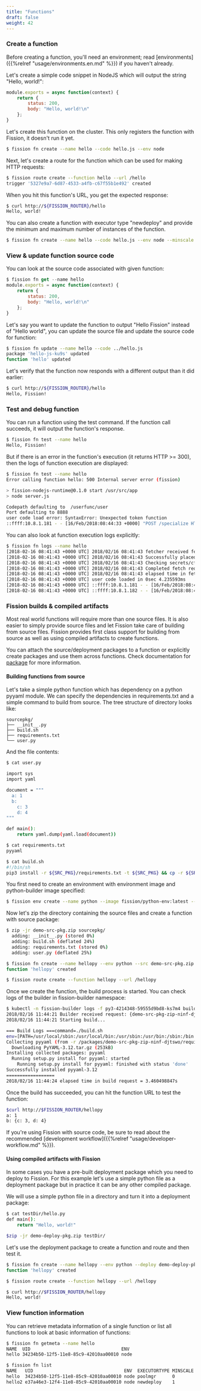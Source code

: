 ```yaml
---
title: "Functions"
draft: false
weight: 42
---
```


### Create a function

Before creating a function, you'll need an environment; read
[environments]({{%relref "usage/environments.en.md" %}}) if you
haven't already.

Let's create a simple code snippet in NodeJS which will output the
string "Hello, world!":

```js
module.exports = async function(context) {
    return {
        status: 200,
        body: "Hello, world!\n"
    };
}
```

Let's create this function on the cluster.  This only registers the
function with Fission, it doesn't run it yet.

```bash
$ fission fn create --name hello --code hello.js --env node
```

Next, let's create a route for the function which can be used for making HTTP requests:

```bash
$ fission route create --function hello --url /hello
trigger '5327e9a7-6d87-4533-a4fb-c67f55b1e492' created
```

When you hit this function's URL, you get the expected response:

```bash
$ curl http://${FISSION_ROUTER}/hello
Hello, world!
```

You can also create a function with executor type "newdeploy" and
provide the minimum and maximum number of instances of the function.

```bash
$ fission fn create --name hello --code hello.js --env node --minscale 1 --maxscale 5  --executortype newdeploy
```

### View & update function source code

You can look at the source code associated with given function:

```js
$ fission fn get --name hello
module.exports = async function(context) {
    return {
        status: 200,
        body: "Hello, world!\n"
    };
}
```

Let's say you want to update the function to output "Hello Fission" instead of "Hello world", you can update the source file and update the source code for function:

```bash
$ fission fn update --name hello --code ../hello.js 
package 'hello-js-ku9s' updated
function 'hello' updated
```

Let's verify that the function now responds with a different output
than it did earlier:

```bash
$ curl http://${FISSION_ROUTER}/hello
Hello, Fission!
```

### Test and debug function

You can run a function using the test command. If the function call succeeds, it will output the function's response. 
```bash
$ fission fn test --name hello
Hello, Fission!
```

But if there is an error in the function's execution (it returns HTTP >= 300), then the logs of function execution are displayed:
```bash
$ fission fn test --name hello
Error calling function hello: 500 Internal server error (fission)

> fission-nodejs-runtime@0.1.0 start /usr/src/app
> node server.js

Codepath defaulting to  /userfunc/user
Port defaulting to 8888
user code load error: SyntaxError: Unexpected token function
::ffff:10.8.1.181 - - [16/Feb/2018:08:44:33 +0000] "POST /specialize HTTP/1.1" 500 2 "-" "Go-http-client/1.1"

```

You can also look at function execution logs explicitly:
```bash
$ fission fn logs --name hello
[2018-02-16 08:41:43 +0000 UTC] 2018/02/16 08:41:43 fetcher received fetch request and started downloading: {1 {hello-js-rqew  default    0 0001-01-01 00:00:00 +0000 UTC <nil> <nil> map[] map[] [] nil [] }   user [] []}
[2018-02-16 08:41:43 +0000 UTC] 2018/02/16 08:41:43 Successfully placed at /userfunc/user
[2018-02-16 08:41:43 +0000 UTC] 2018/02/16 08:41:43 Checking secrets/cfgmaps
[2018-02-16 08:41:43 +0000 UTC] 2018/02/16 08:41:43 Completed fetch request
[2018-02-16 08:41:43 +0000 UTC] 2018/02/16 08:41:43 elapsed time in fetch request = 89.844653ms
[2018-02-16 08:41:43 +0000 UTC] user code loaded in 0sec 4.235593ms
[2018-02-16 08:41:43 +0000 UTC] ::ffff:10.8.1.181 - - [16/Feb/2018:08:41:43 +0000] "POST /specialize HTTP/1.1" 202 - "-" "Go-http-client/1.1"
[2018-02-16 08:41:43 +0000 UTC] ::ffff:10.8.1.182 - - [16/Feb/2018:08:41:43 +0000] "GET / HTTP/1.1" 200 16 "-" "curl/7.54.0"
```

### Fission builds & compiled artifacts

Most real world functions will require more than one source files. It is also easier to simply provide source files and let Fission take care of building from source files. Fission provides first class support for building from source as well as using compiled artifacts to create functions.

You can attach the source/deployment packages to a function or explicitly create packages and use them across functions. Check documentation for [package](../package) for more information.

#### Building functions from source

Let's take a simple python function which has dependency on a python pyyaml module. We can specify the dependencies in requirements.txt and a simple command to build from source. The tree structure of directory looks like:

```
sourcepkg/
├── __init__.py
├── build.sh
├── requirements.txt
└── user.py
```

And the file contents:

```bash
$ cat user.py 

import sys
import yaml

document = """
  a: 1
  b:
    c: 3
    d: 4
"""

def main():
    return yaml.dump(yaml.load(document))

$ cat requirements.txt 
pyyaml

$ cat build.sh 
#!/bin/sh
pip3 install -r ${SRC_PKG}/requirements.txt -t ${SRC_PKG} && cp -r ${SRC_PKG} ${DEPLOY_PKG}
```

You first need to create an environment with environment image and python-builder image specified:

```bash
$ fission env create --name python --image fission/python-env:latest --builder fission/python-builder:latest --mincpu 40 --maxcpu 80 --minmemory 64 --maxmemory 128 --poolsize 2
```
Now let's zip the directory containing the source files and create a function with source package:

```bash
$ zip -jr demo-src-pkg.zip sourcepkg/
  adding: __init__.py (stored 0%)
  adding: build.sh (deflated 24%)
  adding: requirements.txt (stored 0%)
  adding: user.py (deflated 25%)

$ fission fn create --name hellopy --env python --src demo-src-pkg.zip  --entrypoint "user.main" --buildcmd "./build.sh"
function 'hellopy' created

$ fission route create --function hellopy --url /hellopy
```
Once we create the function, the build process is started. You can check logs of the builder in fission-builder namespace:

```bash
$ kubectl -n fission-builder logs -f py3-4214348-59555d9bd8-ks7m4 builder
2018/02/16 11:44:21 Builder received request: {demo-src-pkg-zip-ninf-djtswo ./build.sh}
2018/02/16 11:44:21 Starting build...

=== Build Logs ===command=./build.sh
env=[PATH=/usr/local/sbin:/usr/local/bin:/usr/sbin:/usr/bin:/sbin:/bin HOSTNAME=py3-4214348-59555d9bd8-ks7m4 PYTHON_4212095_PORT_8000_TCP_PROTO=tcp PY3_4214348_SERVICE_HOST=10.11.250.161 KUBERNETES_PORT=tcp://10.11.240.1:443 PYTHON_4212095_PORT=tcp://10.11.244.134:8000 PYTHON_4212095_PORT_8000_TCP=tcp://10.11.244.134:8000 PYTHON_4212095_PORT_8001_TCP_PROTO=tcp PYTHON_4212095_PORT_8001_TCP_ADDR=10.11.244.134 PY3_4214348_SERVICE_PORT=8000 PY3_4214348_SERVICE_PORT_BUILDER_PORT=8001 PY3_4214348_PORT_8001_TCP=tcp://10.11.250.161:8001 KUBERNETES_PORT_443_TCP_PORT=443 KUBERNETES_PORT_443_TCP_ADDR=10.11.240.1 PY3_4214348_SERVICE_PORT_FETCHER_PORT=8000 PY3_4214348_PORT_8000_TCP=tcp://10.11.250.161:8000 PY3_4214348_PORT_8001_TCP_PORT=8001 PYTHON_4212095_SERVICE_PORT_FETCHER_PORT=8000 PYTHON_4212095_PORT_8000_TCP_ADDR=10.11.244.134 KUBERNETES_SERVICE_HOST=10.11.240.1 PY3_4214348_PORT=tcp://10.11.250.161:8000 PYTHON_4212095_SERVICE_PORT_BUILDER_PORT=8001 PYTHON_4212095_PORT_8001_TCP=tcp://10.11.244.134:8001 PY3_4214348_PORT_8000_TCP_PROTO=tcp PY3_4214348_PORT_8000_TCP_PORT=8000 KUBERNETES_SERVICE_PORT_HTTPS=443 KUBERNETES_PORT_443_TCP=tcp://10.11.240.1:443 PYTHON_4212095_PORT_8001_TCP_PORT=8001 PY3_4214348_PORT_8000_TCP_ADDR=10.11.250.161 PY3_4214348_PORT_8001_TCP_PROTO=tcp KUBERNETES_SERVICE_PORT=443 PYTHON_4212095_SERVICE_PORT=8000 PYTHON_4212095_PORT_8000_TCP_PORT=8000 PY3_4214348_PORT_8001_TCP_ADDR=10.11.250.161 KUBERNETES_PORT_443_TCP_PROTO=tcp PYTHON_4212095_SERVICE_HOST=10.11.244.134 HOME=/root SRC_PKG=/packages/demo-src-pkg-zip-ninf-djtswo DEPLOY_PKG=/packages/demo-src-pkg-zip-ninf-djtswo-c40gfu]
Collecting pyyaml (from -r /packages/demo-src-pkg-zip-ninf-djtswo/requirements.txt (line 1))
  Downloading PyYAML-3.12.tar.gz (253kB)
Installing collected packages: pyyaml
  Running setup.py install for pyyaml: started
    Running setup.py install for pyyaml: finished with status 'done'
Successfully installed pyyaml-3.12
==================
2018/02/16 11:44:24 elapsed time in build request = 3.460498847s
```

Once the build has succeeded, you can hit the function URL to test the function:
```bash
$curl http://$FISSION_ROUTER/hellopy
a: 1
b: {c: 3, d: 4}
```

If you're using Fission with source code, be sure to read about the
recommended [development workflow]({{%relref "usage/developer-workflow.md" %}}).

#### Using compiled artifacts with Fission

In some cases you have a pre-built deployment package which you need to deploy to Fission. For this example let's use a simple python file as a deployment package but in practice it can be any other compiled package.

We will use a simple python file in a directory and turn it into a deployment package:

```bash
$ cat testDir/hello.py
def main():
    return "Hello, world!"

$zip -jr demo-deploy-pkg.zip testDir/

```
Let's use the deployment package to create a function and route and then test it.

```bash
$ fission fn create --name hellopy --env python --deploy demo-deploy-pkg.zip --entrypoint "hello.main"
function 'hellopy' created

$ fission route create --function hellopy --url /hellopy

$ curl http://$FISSION_ROUTER/hellopy
Hello, world!
```

### View function information

You can retrieve metadata information of a single function or list all functions to look at basic information of functions:

```bash
$ fission fn getmeta --name hello
NAME  UID                                  ENV
hello 34234b50-12f5-11e8-85c9-42010aa00010 node

$ fission fn list
NAME   UID                                  ENV  EXECUTORTYPE MINSCALE MAXSCALE TARGETCPU
hello  34234b50-12f5-11e8-85c9-42010aa00010 node poolmgr      0        1        80
hello2 e37a46e3-12f4-11e8-85c9-42010aa00010 node newdeploy    1        5        80
```
